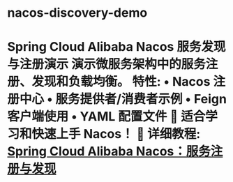 # nacos-discovery-demo
# Spring Cloud Alibaba Nacos 服务发现与注册演示  演示微服务架构中的服务注册、发现和负载均衡。  特性: • Nacos 注册中心 • 服务提供者/消费者示例 • Feign 客户端使用 • YAML 配置文件  🚀 适合学习和快速上手 Nacos！  📖 详细教程: [Spring Cloud Alibaba Nacos：服务注册与发现](https://www.codefusionary.com/119.html)
